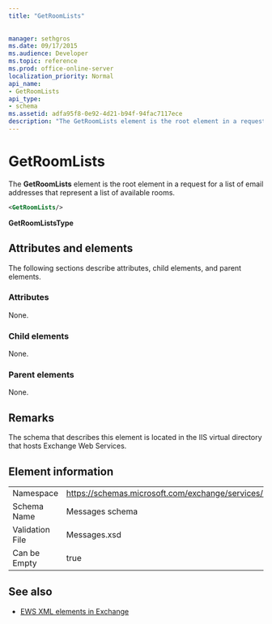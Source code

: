 ```yaml
---
title: "GetRoomLists"
 
 
manager: sethgros
ms.date: 09/17/2015
ms.audience: Developer
ms.topic: reference
ms.prod: office-online-server
localization_priority: Normal
api_name:
- GetRoomLists
api_type:
- schema
ms.assetid: adfa95f8-0e92-4d21-b94f-94fac7117ece
description: "The GetRoomLists element is the root element in a request for a list of email addresses that represent a list of available rooms."
---
```


# GetRoomLists

The **GetRoomLists** element is the root element in a request for a list of email addresses that represent a list of available rooms. 
  
```XML
<GetRoomLists/>
```

 **GetRoomListsType**
## Attributes and elements

The following sections describe attributes, child elements, and parent elements.
  
### Attributes

None.
  
### Child elements

None.
  
### Parent elements

None.
  
## Remarks

The schema that describes this element is located in the IIS virtual directory that hosts Exchange Web Services.
  
## Element information

|||
|:-----|:-----|
|Namespace  <br/> |https://schemas.microsoft.com/exchange/services/2006/messages  <br/> |
|Schema Name  <br/> |Messages schema  <br/> |
|Validation File  <br/> |Messages.xsd  <br/> |
|Can be Empty  <br/> |true  <br/> |
   
## See also



- [EWS XML elements in Exchange](ews-xml-elements-in-exchange.md)

